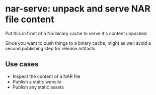 # nar-serve: unpack and serve NAR file content

Put this in front of a Nix binary cache to serve it's content unpacked.

Since you want to push things to a binary cache, might as well avoid a second
publishing step for release artifacts.

## Use cases

* Inspect the content of a NAR file
* Publish a static website
* Publish any static assets

